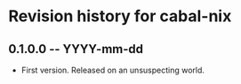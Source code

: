 # Revision history for cabal-nix

## 0.1.0.0 -- YYYY-mm-dd

* First version. Released on an unsuspecting world.
